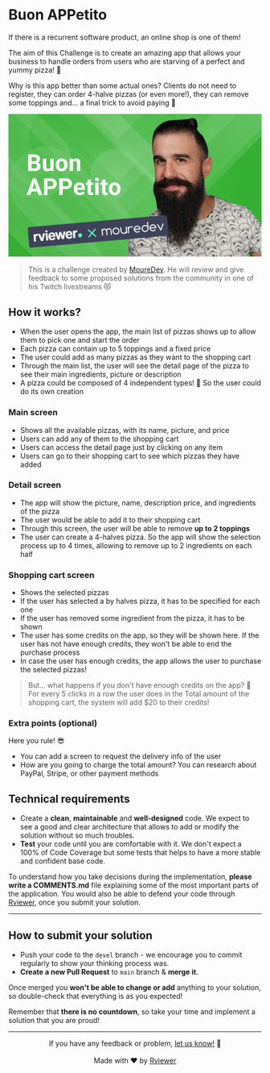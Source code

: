 # Buon APPetito

If there is a recurrent software product, an online shop is one of them!

The aim of this Challenge is to create an amazing app that allows your business to handle orders from users who are
starving of a perfect and yummy pizza! 🍕

Why is this app better than some actual ones? Clients do not need to register, they can order 4-halve pizzas (or
even more!), they can remove some toppings and... a final trick to avoid paying 🫣

![Brais Moure Challenge card](mouredev_buon_appetito.png)
> This is a challenge created by [MoureDev](https://www.twitch.tv/mouredev). He will review and give feedback to some
> proposed solutions from the community in one of his Twitch livestreams 😻

## How it works?

* When the user opens the app, the main list of pizzas shows up to allow them to pick one and start the order
* Each pizza can contain up to 5 toppings and a fixed price
* The user could add as many pizzas as they want to the shopping cart
* Through the main list, the user will see the detail page of the pizza to see their main ingredients, picture or
  description
* A pizza could be composed of 4 independent types! 🤯 So the user could do its own creation

### Main screen

* Shows all the available pizzas, with its name, picture, and price
* Users can add any of them to the shopping cart
* Users can access the detail page just by clicking on any item
* Users can go to their shopping cart to see which pizzas they have added

### Detail screen

* The app will show the picture, name, description price, and ingredients of the pizza
* The user would be able to add it to their shopping cart
* Through this screen, the user will be able to remove **up to 2 toppings**
* The user can create a 4-halves pizza. So the app will show the selection process up to 4 times, allowing to remove
  up to 2 ingredients on each half

### Shopping cart screen

* Shows the selected pizzas
* If the user has selected a by halves pizza, it has to be specified for each one
* If the user has removed some ingredient from the pizza, it has to be shown
* The user has some credits on the app, so they will be shown here. If the user has not have enough credits, they won't
  be
  able to end the purchase process
* In case the user has enough credits, the app allows the user to purchase the selected pizzas!

> But... what happens if you don't have enough credits on the app? 🥲
> For every 5 clicks in a row the user does in the Total amount of the shopping cart, the system will add $20 to their
> credits!

### Extra points (optional)

Here you rule! 😎

* You can add a screen to request the delivery info of the user
* How are you going to charge the total amount? You can research about PayPal, Stripe, or other payment methods

## Technical requirements

* Create a **clean**, **maintainable** and **well-designed** code. We expect to see a good and clear architecture that
  allows to add or modify the solution without so much troubles.
* **Test** your code until you are comfortable with it. We don't expect a 100% of Code Coverage but some tests that
  helps to have a more stable and confident base code.

To understand how you take decisions during the implementation, **please write a COMMENTS.md** file explaining some of
the most important parts of the application. You would also be able to defend your code through
[Rviewer](https://rviewer.io), once you submit your solution.

---

## How to submit your solution

* Push your code to the `devel` branch - we encourage you to commit regularly to show your thinking process was.
* **Create a new Pull Request** to `main` branch & **merge it**.

Once merged you **won't be able to change or add** anything to your solution, so double-check that everything is as you
expected!

Remember that **there is no countdown**, so take your time and implement a solution that you are proud!

--- 

<p align="center">
  If you have any feedback or problem, <a href="mailto:help@rviewer.io">let us know!</a> 🤘
  <br><br>
  Made with ❤️ by <a href="https://rviewer.io">Rviewer</a>
</p>
